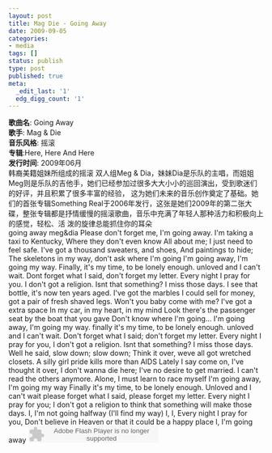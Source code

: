 ```yaml
---
layout: post
title: Mag Die - Going Away
date: 2009-09-05
categories:
- media
tags: []
status: publish
type: post
published: true
meta:
  _edit_last: '1'
  edg_digg_count: '1'
---
```

<img src="http://www.yeahxj.com/attachments/month_0909/d20099512024.jpg" alt="" />
<div id="iptcomCname"><span><strong>歌曲名</strong>: </span>Going Away</div>
<div id="iptcomActor"><span><strong>歌手</strong>: Mag &amp; Die</span></div>
<div id="iptcomKind"><span><strong>音乐风格</strong>: 摇滚</span></div>
<div id="iptcomFiletype"><span><strong>专辑</strong>:Here, Here And Here </span><span><strong>
</strong></span></div>
<div id="iptcomTime"><span><strong>发行时间</strong>: </span>2009年06月</div>
<div>韩裔美籍姐妹所组成的摇滚 双人组Meg &amp; Dia，妹妹Dia是乐队的主唱，而姐姐Meg则是乐队的吉他手，她们已经参加过很多大大小小的巡回演出，受到歌迷们的好评，并且积累了很多丰富的经验， 这为她们未来的音乐创作奠定了基础。她们的首张专辑Something Real于2006年发行，这张是她们2009年的第二张大碟，整张专辑都是抒情缓慢的摇滚歌曲，音乐中充满了年轻人那种活力和积极向上的感觉，轻松、活 泼的旋律总能抓住你的耳朵</div>
going away
meg&amp;dia
Please don't forget me, I'm going away.
I'm taking a taxi to Kentucky,
Where they don't even know
All about me; I just need to feel safe.
I've got a thousand sweaters, and shoes,
And paintings to hide;
The skeletons in my way, don't ask where I'm going
I'm going away, I'm going my way.
Finally, it's my time, to be lonely enough. unloved and I can't wait.
Dont forget what I said, don't forget my letter.
Every night I pray for you.
I don't got a religion. Isnt that something? I miss those days.
I see that bottle, it's now ten years aged.
I've got the marbles I could sell for money, got a pair of fresh shaved legs.
Won't you baby come with me?
I've got a extra space
In my car, in my heart, in my mind
Look there's the passenger seat by the boat that you gave
Don't know where I'm going...
I'm going away, I'm going my way.
finally it's my time, to be lonely enough. unloved and I can't wait.
Don't forget what I said; don't forget my letter.
Every night I pray for you,
I don't got a religion. Isnt that something? I miss those days.
Well he said, slow down; slow down;
Think it over, weve all got wretched closets.
A silly girl pride kills more than AIDS
Lately I say come on, I've thought it over,
I don't wanna die here; I've no desire to get married.
I can't read the others anymore.
Alone, I must learn to race myself
I'm going away, I'm going my way
Finally it's my time, to be lonely enough. Unloved and I can't wait
please forget what I said, please forget my letter.
Every night I pray for you;
I don't got a religion to think that something will make those days.
I, I'm not going halfway (I'll find my way)
I, I, Every night I pray for you,
Don't believe in Heaven or that it could be a happy place
I,
I'm going away
<embed src="http://www.xiami.com/widget/0_3641462/singlePlayer.swf" type="application/x-shockwave-flash" width="257" height="33" wmode="transparent"></embed>
